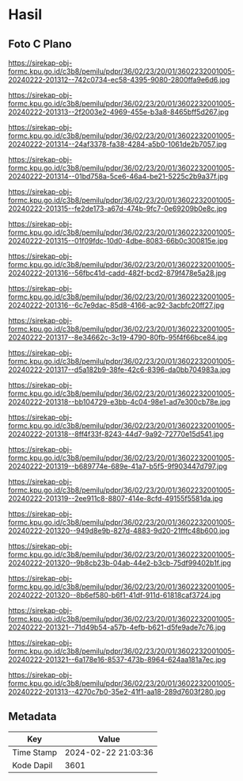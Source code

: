 # Hasil

## Foto C Plano

https://sirekap-obj-formc.kpu.go.id/c3b8/pemilu/pdpr/36/02/23/20/01/3602232001005-20240222-201312--742c0734-ec58-4395-9080-2800ffa9e6d6.jpg

https://sirekap-obj-formc.kpu.go.id/c3b8/pemilu/pdpr/36/02/23/20/01/3602232001005-20240222-201313--2f2003e2-4969-455e-b3a8-8465bff5d267.jpg

https://sirekap-obj-formc.kpu.go.id/c3b8/pemilu/pdpr/36/02/23/20/01/3602232001005-20240222-201314--24af3378-fa38-4284-a5b0-1061de2b7057.jpg

https://sirekap-obj-formc.kpu.go.id/c3b8/pemilu/pdpr/36/02/23/20/01/3602232001005-20240222-201314--01bd758a-5ce6-46a4-be21-5225c2b9a37f.jpg

https://sirekap-obj-formc.kpu.go.id/c3b8/pemilu/pdpr/36/02/23/20/01/3602232001005-20240222-201315--fe2de173-a67d-474b-9fc7-0e69209b0e8c.jpg

https://sirekap-obj-formc.kpu.go.id/c3b8/pemilu/pdpr/36/02/23/20/01/3602232001005-20240222-201315--01f09fdc-10d0-4dbe-8083-66b0c300815e.jpg

https://sirekap-obj-formc.kpu.go.id/c3b8/pemilu/pdpr/36/02/23/20/01/3602232001005-20240222-201316--56fbc41d-cadd-482f-bcd2-879f478e5a28.jpg

https://sirekap-obj-formc.kpu.go.id/c3b8/pemilu/pdpr/36/02/23/20/01/3602232001005-20240222-201316--6c7e9dac-85d8-4166-ac92-3acbfc20ff27.jpg

https://sirekap-obj-formc.kpu.go.id/c3b8/pemilu/pdpr/36/02/23/20/01/3602232001005-20240222-201317--8e34662c-3c19-4790-80fb-95f4f66bce84.jpg

https://sirekap-obj-formc.kpu.go.id/c3b8/pemilu/pdpr/36/02/23/20/01/3602232001005-20240222-201317--d5a182b9-38fe-42c6-8396-da0bb704983a.jpg

https://sirekap-obj-formc.kpu.go.id/c3b8/pemilu/pdpr/36/02/23/20/01/3602232001005-20240222-201318--bb104729-e3bb-4c04-98e1-ad7e300cb78e.jpg

https://sirekap-obj-formc.kpu.go.id/c3b8/pemilu/pdpr/36/02/23/20/01/3602232001005-20240222-201318--8ff4f33f-8243-44d7-9a92-72770e15d541.jpg

https://sirekap-obj-formc.kpu.go.id/c3b8/pemilu/pdpr/36/02/23/20/01/3602232001005-20240222-201319--b689774e-689e-41a7-b5f5-9f903447d797.jpg

https://sirekap-obj-formc.kpu.go.id/c3b8/pemilu/pdpr/36/02/23/20/01/3602232001005-20240222-201319--2ee911c8-8807-414e-8cfd-49155f5581da.jpg

https://sirekap-obj-formc.kpu.go.id/c3b8/pemilu/pdpr/36/02/23/20/01/3602232001005-20240222-201320--949d8e9b-827d-4883-9d20-21fffc48b600.jpg

https://sirekap-obj-formc.kpu.go.id/c3b8/pemilu/pdpr/36/02/23/20/01/3602232001005-20240222-201320--9b8cb23b-04ab-44e2-b3cb-75df99402b1f.jpg

https://sirekap-obj-formc.kpu.go.id/c3b8/pemilu/pdpr/36/02/23/20/01/3602232001005-20240222-201320--8b6ef580-b6f1-41df-911d-61818caf3724.jpg

https://sirekap-obj-formc.kpu.go.id/c3b8/pemilu/pdpr/36/02/23/20/01/3602232001005-20240222-201321--71d49b54-a57b-4efb-b621-d5fe9ade7c76.jpg

https://sirekap-obj-formc.kpu.go.id/c3b8/pemilu/pdpr/36/02/23/20/01/3602232001005-20240222-201321--6a178e16-8537-473b-8964-624aa181a7ec.jpg

https://sirekap-obj-formc.kpu.go.id/c3b8/pemilu/pdpr/36/02/23/20/01/3602232001005-20240222-201313--4270c7b0-35e2-41f1-aa18-289d7603f280.jpg


## Metadata

| Key        | Value               |
| ---------- | ------------------- |
| Time Stamp | 2024-02-22 21:03:36 |
| Kode Dapil | 3601                |




